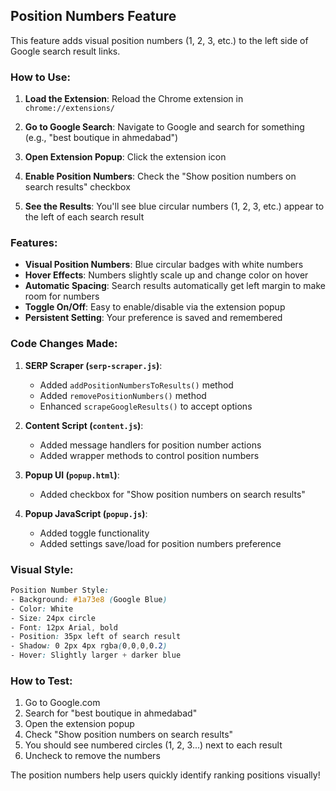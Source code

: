 ## Position Numbers Feature

This feature adds visual position numbers (1, 2, 3, etc.) to the left side of Google search result links.

### How to Use:

1. **Load the Extension**: Reload the Chrome extension in `chrome://extensions/`

2. **Go to Google Search**: Navigate to Google and search for something (e.g., "best boutique in ahmedabad")

3. **Open Extension Popup**: Click the extension icon

4. **Enable Position Numbers**: Check the "Show position numbers on search results" checkbox

5. **See the Results**: You'll see blue circular numbers (1, 2, 3, etc.) appear to the left of each search result

### Features:

- **Visual Position Numbers**: Blue circular badges with white numbers
- **Hover Effects**: Numbers slightly scale up and change color on hover
- **Automatic Spacing**: Search results automatically get left margin to make room for numbers
- **Toggle On/Off**: Easy to enable/disable via the extension popup
- **Persistent Setting**: Your preference is saved and remembered

### Code Changes Made:

1. **SERP Scraper (`serp-scraper.js`)**:
   - Added `addPositionNumbersToResults()` method
   - Added `removePositionNumbers()` method
   - Enhanced `scrapeGoogleResults()` to accept options

2. **Content Script (`content.js`)**:
   - Added message handlers for position number actions
   - Added wrapper methods to control position numbers

3. **Popup UI (`popup.html`)**:
   - Added checkbox for "Show position numbers on search results"

4. **Popup JavaScript (`popup.js`)**:
   - Added toggle functionality
   - Added settings save/load for position numbers preference

### Visual Style:

```css
Position Number Style:
- Background: #1a73e8 (Google Blue)
- Color: White
- Size: 24px circle
- Font: 12px Arial, bold
- Position: 35px left of search result
- Shadow: 0 2px 4px rgba(0,0,0,0.2)
- Hover: Slightly larger + darker blue
```

### How to Test:

1. Go to Google.com
2. Search for "best boutique in ahmedabad"
3. Open the extension popup
4. Check "Show position numbers on search results"
5. You should see numbered circles (1, 2, 3...) next to each result
6. Uncheck to remove the numbers

The position numbers help users quickly identify ranking positions visually!
